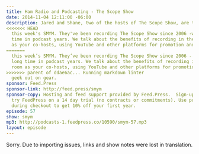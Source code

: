 ```yaml
---
title: Ham Radio and Podcasting - The Scope Show
date: 2014-11-04 12:11:00 -06:00
description: Jared and Shane, two of the hosts of The Scope Show, are the guests on
<<<<<<< HEAD
  this week's SMYM. They've been recording The Scope Show since 2006 -which is a long
  time in podcast years. We talk about the benefits of recording in the same room
  as your co-hosts, using YouTube and other platforms for promotion and of course
=======
  this week’s SMYM. They’ve been recording The Scope Show since 2006 - which is a
  long time in podcast years. We talk about the benefits of recording in the same
  room as your co-hosts, using YouTube and other platforms for promotion and of course
>>>>>>> parent of ddae6ac... Running markdown linter
  geek out on gear.
sponsor: Feed.Press
sponsor-link: http://feed.press/smym
sponsor-copy: Hosting and feed support provided by Feed.Press.  Sign-up today and
  try FeedPress on a 14 day trial (no contracts or commitments). Use promo code "smym"
  during checkout to get 10% off your first year.
episode: 57
show: smym
mp3: http://podcasts-1.feedpress.co/10590/smym-57.mp3
layout: episode
---
```


Sorry. Due to importing issues, links and show notes were lost in translation.
